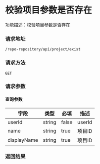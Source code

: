 # 校验项目参数是否存在
功能描述：校验项目参数是否存在

### 请求地址
```
/repo-repository/api/project/exist
```

### 请求方法
`GET`
### 请求参数

#### 查询参数

| 字段 | 类型 | 必填 | 描述 |
| -------- | -------- | -------- | -------- |
| userId     | string   | false       | userId |
| name     | string   | true       | 项目ID |
| displayName     | string   | true       | 项目ID |



### 返回结果

